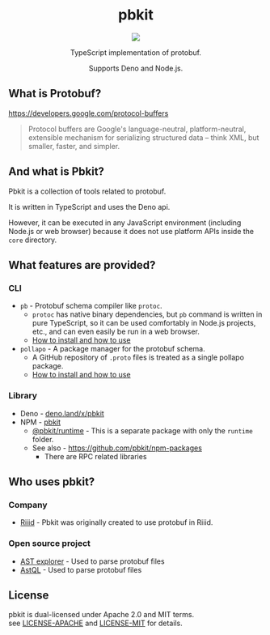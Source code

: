 <div align="center">
  <h1>pbkit</h1>
  <img src="https://avatars.githubusercontent.com/u/90100959">
  <p>TypeScript implementation of protobuf.</p>
  <p>Supports Deno and Node.js.</p>
</div>

## What is Protobuf?

<https://developers.google.com/protocol-buffers>

> Protocol buffers are Google's language-neutral, platform-neutral, extensible
> mechanism for serializing structured data – think XML, but smaller, faster,
> and simpler.

## And what is Pbkit?

Pbkit is a collection of tools related to protobuf.

It is written in TypeScript and uses the Deno api.

However, it can be executed in any JavaScript environment (including Node.js or
web browser) because it does not use platform APIs inside the `core` directory.

## What features are provided?

### CLI

- `pb` - Protobuf schema compiler like `protoc`.
  - `protoc` has native binary dependencies, but `pb` command is written in pure
    TypeScript, so it can be used comfortably in Node.js projects, etc., and can
    even easily be run in a web browser.
  - [How to install and how to use](./cli/pb/README.md)
- `pollapo` - A package manager for the protobuf schema.
  - A GitHub repository of `.proto` files is treated as a single pollapo
    package.
  - [How to install and how to use](./cli/pollapo/docs/en/getting-started.md)

### Library

- Deno - [deno.land/x/pbkit](https://deno.land/x/pbkit)
- NPM - [pbkit][npm pbkit]
  - [@pbkit/runtime][@pbkit/runtime] - This is a separate package with only the
    `runtime` folder.
  - See also - <https://github.com/pbkit/npm-packages>
    - There are RPC related libraries

[npm pbkit]: https://www.npmjs.com/package/pbkit
[@pbkit/runtime]: https://www.npmjs.com/package/@pbkit/runtime

## Who uses pbkit?

### Company

- [Riiid][riiid] - Pbkit was originally created to use protobuf in Riiid.

[riiid]: https://riiid.com/

### Open source project

- [AST explorer][AST explorer] - Used to parse protobuf files
- [AstQL][AstQL] - Used to parse protobuf files

[AST explorer]: https://github.com/fkling/astexplorer
[AstQL]: https://github.com/gen-codes/astql

## License

pbkit is dual-licensed under Apache 2.0 and MIT terms.\
see [LICENSE-APACHE][LICENSE-APACHE] and [LICENSE-MIT][LICENSE-MIT] for details.

[LICENSE-APACHE]: ./LICENSE-APACHE
[LICENSE-MIT]: ./LICENSE-MIT
